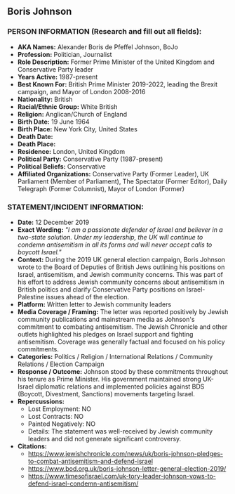 ## Boris Johnson

### PERSON INFORMATION (Research and fill out all fields):
- **AKA Names:** Alexander Boris de Pfeffel Johnson, BoJo
- **Profession:** Politician, Journalist
- **Role Description:** Former Prime Minister of the United Kingdom and Conservative Party leader
- **Years Active:** 1987-present
- **Best Known For:** British Prime Minister 2019-2022, leading the Brexit campaign, and Mayor of London 2008-2016
- **Nationality:** British
- **Racial/Ethnic Group:** White British
- **Religion:** Anglican/Church of England
- **Birth Date:** 19 June 1964
- **Birth Place:** New York City, United States
- **Death Date:** 
- **Death Place:** 
- **Residence:** London, United Kingdom
- **Political Party:** Conservative Party (1987-present)
- **Political Beliefs:** Conservative
- **Affiliated Organizations:** Conservative Party (Former Leader), UK Parliament (Member of Parliament), The Spectator (Former Editor), Daily Telegraph (Former Columnist), Mayor of London (Former)

### STATEMENT/INCIDENT INFORMATION:
- **Date:** 12 December 2019
- **Exact Wording:** *"I am a passionate defender of Israel and believer in a two-state solution. Under my leadership, the UK will continue to condemn antisemitism in all its forms and will never accept calls to boycott Israel."*
- **Context:** During the 2019 UK general election campaign, Boris Johnson wrote to the Board of Deputies of British Jews outlining his positions on Israel, antisemitism, and Jewish community concerns. This was part of his effort to address Jewish community concerns about antisemitism in British politics and clarify Conservative Party positions on Israel-Palestine issues ahead of the election.
- **Platform:** Written letter to Jewish community leaders
- **Media Coverage / Framing:** The letter was reported positively by Jewish community publications and mainstream media as Johnson's commitment to combating antisemitism. The Jewish Chronicle and other outlets highlighted his pledges on Israel support and fighting antisemitism. Coverage was generally factual and focused on his policy commitments.
- **Categories:** Politics / Religion / International Relations / Community Relations / Election Campaign
- **Response / Outcome:** Johnson stood by these commitments throughout his tenure as Prime Minister. His government maintained strong UK-Israel diplomatic relations and implemented policies against BDS (Boycott, Divestment, Sanctions) movements targeting Israel.
- **Repercussions:**
  - Lost Employment: NO
  - Lost Contracts: NO
  - Painted Negatively: NO
  - Details: The statement was well-received by Jewish community leaders and did not generate significant controversy.
- **Citations:** 
  - https://www.jewishchronicle.com/news/uk/boris-johnson-pledges-to-combat-antisemitism-and-defend-israel
  - https://www.bod.org.uk/boris-johnson-letter-general-election-2019/
  - https://www.timesofisrael.com/uk-tory-leader-johnson-vows-to-defend-israel-condemn-antisemitism/